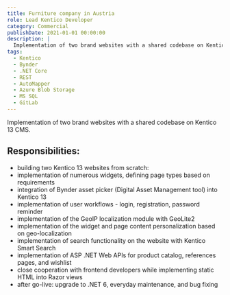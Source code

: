 ```yaml
---
title: Furniture company in Austria
role: Lead Kentico Developer
category: Commercial
publishDate: 2021-01-01 00:00:00
description: |
  Implementation of two brand websites with a shared codebase on Kentico 13 CMS.
tags:
  - Kentico
  - Bynder
  - .NET Core
  - REST
  - AutoMapper
  - Azure Blob Storage
  - MS SQL
  - GitLab
---
```


Implementation of two brand websites with a shared codebase on Kentico 13 CMS.

## Responsibilities:
* building two Kentico 13 websites from scratch:
* implementation of numerous widgets, defining page types based on requirements
* integration of Bynder asset picker (Digital Asset Management tool) into Kentico 13
* implementation of user workflows - login, registration, password reminder
* implementation of the GeoIP localization module with GeoLite2
* implementation of the widget and page content personalization based on geo-localization
* implementation of search functionality on the website with Kentico Smart Search
* implementation of ASP .NET Web APIs for product catalog, references pages, and wishlist
* close cooperation with frontend developers while implementing static HTML into Razor views
* after go-live: upgrade to .NET 6, everyday maintenance, and bug fixing
